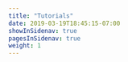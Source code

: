 ```yaml
---
title: "Tutorials"
date: 2019-03-19T18:45:15-07:00
showInSidenav: true
pagesInSidenav: true
weight: 1
---
```


